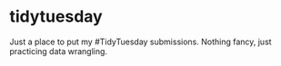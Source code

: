 # tidytuesday
Just a place to put my #TidyTuesday submissions. Nothing fancy, just practicing data wrangling. 
